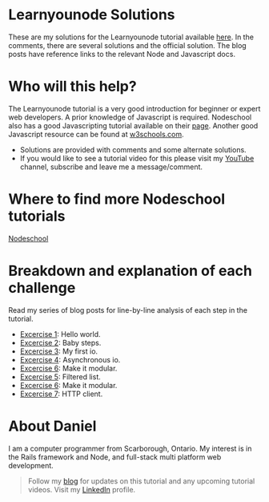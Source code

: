 # Learnyounode Solutions

These are my solutions for the Learnyounode tutorial available [here][LearnyounodeLink].  In the comments, there are several solutions and the official solution.  The blog posts have reference links to the relevant Node and Javascript docs.


# Who will this help?

The Learnyounode tutorial is a very good introduction for beginner or expert web developers.  A prior knowledge of Javascript is required.  Nodeschool also has a good Javascripting tutorial available on their [page][javascriptingLink].  Another good Javascript resource can be found at [w3schools.com][javascriptW3].

- Solutions are provided with comments and some alternate solutions.
- If you would like to see a tutorial video for this please visit my [YouTube][youtubelink] channel, subscribe and leave me a message/comment.


# Where to find more Nodeschool tutorials

[Nodeschool][nodeSchoolTutorials]


# Breakdown and explanation of each challenge

Read my series of blog posts for line-by-line analysis of each step in the tutorial.

- [Excercise 1][excercise1]:  Hello world.
- [Excercise 2][excercise2]:  Baby steps.
- [Excercise 3][excercise3]:  My first io.
- [Excercise 4][excercise4]:  Asynchronous io.
- [Excercise 6][excercise6]:  Make it modular.
- [Excercise 5][excercise5]:  Filtered list.
- [Excercise 6][excercise6]:  Make it modular.
- [Excercise 7][excercise7]:  HTTP client.


# About Daniel

I am a computer programmer from Scarborough, Ontario.  My interest is in the Rails framework and Node, and full-stack multi platform web development.


> Follow my [blog][bloglink] for updates on this tutorial and any upcoming tutorial videos.
> Visit my [LinkedIn][linkedinlink] profile.


<!-- Web Links -->

  [LearnyounodeLink]: <https://github.com/workshopper/learnyounode>
  [bloglink]: <https://medium.com/coding-and-web-development/learnyounode-92487f382e01#.4xabu4beh>
  [youtubelink]: <https://www.youtube.com/c/danielpaulgrechpereira>
  [linkedinlink]: <https://ca.linkedin.com/in/danielpaulpereira>
  [javascriptingLink]: <https://github.com/workshopper/javascripting>
  [nodeSchoolTutorials]: <https://nodeschool.io/#workshoppers>
  [javascriptW3]: <http://www.w3schools.com/js/>


<!-- Blog links -->
  
[excercise1]: <https://medium.com/coding-and-web-development/learnyounode-exercise-1-907e214c4f28#.pxzcl7vkt>
[excercise2]: <https://medium.com/coding-and-web-development/learnyounode-exercise-2-677f3a9d32f1#.2ls4dyw3t>
[excercise3]: <https://medium.com/coding-and-web-development/learnyounode-exercise-3-2aa8d6aba68a#.njwfdxqqt>
[excercise4]: <https://medium.com/@pereirawebdev/learnyounode-exercise-4-89a8b2637677#.o9nvapnz8>
[excercise5]: <https://medium.com/coding-and-web-development/learnyounode-exercise-5-ba7e4212bd56#.iam1nr6f4>
[excercise6]: <https://medium.com/coding-and-web-development/learnyounode-exercise-6-a9079f4e7dac#.un8yevyej>
[excercise7]: <https://medium.com/coding-and-web-development/learnyounode-exercise-7-65019538b96c#.rl1wxpkjj>
